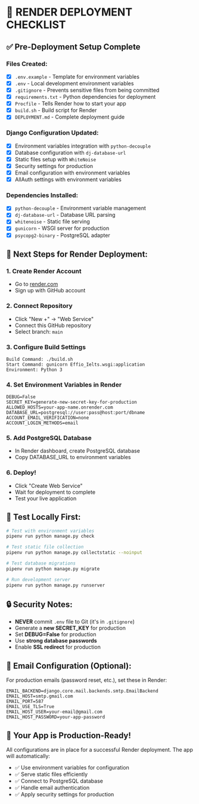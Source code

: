 # 🚀 RENDER DEPLOYMENT CHECKLIST

## ✅ Pre-Deployment Setup Complete

### Files Created:
- [x] `.env.example` - Template for environment variables
- [x] `.env` - Local development environment variables
- [x] `.gitignore` - Prevents sensitive files from being committed
- [x] `requirements.txt` - Python dependencies for deployment
- [x] `Procfile` - Tells Render how to start your app
- [x] `build.sh` - Build script for Render
- [x] `DEPLOYMENT.md` - Complete deployment guide

### Django Configuration Updated:
- [x] Environment variables integration with `python-decouple`
- [x] Database configuration with `dj-database-url`
- [x] Static files setup with `WhiteNoise`
- [x] Security settings for production
- [x] Email configuration with environment variables
- [x] AllAuth settings with environment variables

### Dependencies Installed:
- [x] `python-decouple` - Environment variable management
- [x] `dj-database-url` - Database URL parsing
- [x] `whitenoise` - Static file serving
- [x] `gunicorn` - WSGI server for production
- [x] `psycopg2-binary` - PostgreSQL adapter

## 🎯 Next Steps for Render Deployment:

### 1. Create Render Account
- Go to [render.com](https://render.com)
- Sign up with GitHub account

### 2. Connect Repository
- Click "New +" → "Web Service"
- Connect this GitHub repository
- Select branch: `main`

### 3. Configure Build Settings
```
Build Command: ./build.sh
Start Command: gunicorn Effio_Ielts.wsgi:application
Environment: Python 3
```

### 4. Set Environment Variables in Render
```
DEBUG=False
SECRET_KEY=generate-new-secret-key-for-production
ALLOWED_HOSTS=your-app-name.onrender.com
DATABASE_URL=postgresql://user:pass@host:port/dbname
ACCOUNT_EMAIL_VERIFICATION=none
ACCOUNT_LOGIN_METHODS=email
```

### 5. Add PostgreSQL Database
- In Render dashboard, create PostgreSQL database
- Copy DATABASE_URL to environment variables

### 6. Deploy!
- Click "Create Web Service"
- Wait for deployment to complete
- Test your live application

## 🧪 Test Locally First:

```bash
# Test with environment variables
pipenv run python manage.py check

# Test static file collection
pipenv run python manage.py collectstatic --noinput

# Test database migrations
pipenv run python manage.py migrate

# Run development server
pipenv run python manage.py runserver
```

## 🔒 Security Notes:

- **NEVER** commit `.env` file to Git (it's in `.gitignore`)
- Generate a **new SECRET_KEY** for production
- Set **DEBUG=False** for production
- Use **strong database passwords**
- Enable **SSL redirect** for production

## 📧 Email Configuration (Optional):

For production emails (password reset, etc.), set these in Render:
```
EMAIL_BACKEND=django.core.mail.backends.smtp.EmailBackend
EMAIL_HOST=smtp.gmail.com
EMAIL_PORT=587
EMAIL_USE_TLS=True
EMAIL_HOST_USER=your-email@gmail.com
EMAIL_HOST_PASSWORD=your-app-password
```

## 🎉 Your App is Production-Ready!

All configurations are in place for a successful Render deployment. The app will automatically:
- ✅ Use environment variables for configuration
- ✅ Serve static files efficiently
- ✅ Connect to PostgreSQL database
- ✅ Handle email authentication
- ✅ Apply security settings for production